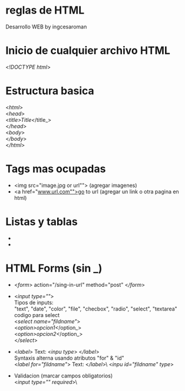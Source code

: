 # reglas de HTML
Desarrollo WEB by ingcesaroman

# Inicio de cualquier archivo HTML
<_!DOCTYPE html_>

# Estructura basica
<_html_>\
<_head_>\
    <_title>Title<_/title_>\
<_/head_>\
<_body_>\
<_/body_>\
<_/html_>

# Tags mas ocupadas
* <img src="image.jpg or url""> (agregar imagenes)
* <a href="www.url.com"">go to url</a> (agregar un link o otra pagina en html)

# Listas y tablas
*  
*

# HTML Forms (sin _)
* <_form_> action="/sing-in-url" method="post" <_/form_>
* <_input type=""_>\
Tipos de inputs: \
"text", "date", "color", "file", "checbox", "radio", "select", "textarea"\
codigo para select\
<_select name="fildname"_> \
<_option>opcion1<_/option_>\
<_option>opcion2<_/option_>\
<_/select_>

* <_label_> Text: <_inpu type_> <_/label_>\
Syntaxis alterna usando atributos "for" & "id" \
<_label for="fildname"_> Text: <_/label_>\ 
<_inpu id="fildname" type_> 
* Validacion (marcar campos obligatorios)\
<_input type="" required_>\
